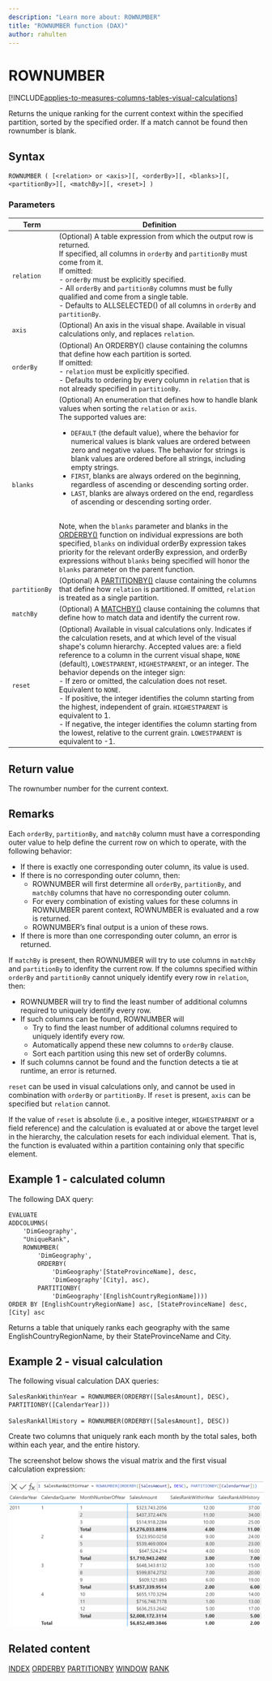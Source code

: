 ```yaml
---
description: "Learn more about: ROWNUMBER"
title: "ROWNUMBER function (DAX)"
author: rahulten
---
```

# ROWNUMBER

[!INCLUDE[applies-to-measures-columns-tables-visual-calculations](includes/applies-to-measures-columns-tables-visual-calculations.md)]

Returns the unique ranking for the current context within the specified partition, sorted by the specified order. If a match cannot be found then rownumber is blank.

## Syntax

```dax
ROWNUMBER ( [<relation> or <axis>][, <orderBy>][, <blanks>][, <partitionBy>][, <matchBy>][, <reset>] )
```

### Parameters

|Term|Definition|
|--------|--------------|
|`relation`|(Optional) A table expression from which the output row is returned. </br>If specified, all columns in `orderBy` and `partitionBy` must come from it. </br>If omitted: </br>- `orderBy` must be explicitly specified.</br>- All `orderBy` and `partitionBy` columns must be fully qualified and come from a single table. </br>- Defaults to ALLSELECTED() of all columns in `orderBy` and `partitionBy`.|
|`axis`|(Optional) An axis in the visual shape. Available in visual calculations only, and replaces `relation`.
|`orderBy`|(Optional) An ORDERBY() clause containing the columns that define how each partition is sorted. </br>If omitted: </br>- `relation` must be explicitly specified. </br>- Defaults to ordering by every column in `relation` that is not already specified in `partitionBy`.|
|`blanks`|(Optional) An enumeration that defines how to handle blank values when sorting the `relation` or `axis`. </br>The supported values are:<ul><li>`DEFAULT` (the default value), where the behavior for numerical values is blank values are ordered between zero and negative values. The behavior for strings is blank values are ordered before all strings, including empty strings.</li><li>`FIRST`, blanks are always ordered on the beginning, regardless of ascending or descending sorting order.</li><li>`LAST`, blanks are always ordered on the end, regardless of ascending or descending sorting order. </li></ul></br>Note, when the `blanks` parameter and blanks in the [ORDERBY()](orderby-function-dax.md) function on individual expressions are both specified, `blanks` on individual orderBy expression takes priority for the relevant orderBy expression, and orderBy expressions without `blanks` being specified will honor the `blanks` parameter on the parent function.|
|`partitionBy`|(Optional) A [PARTITIONBY()](partitionby-function-dax.md) clause containing the columns that define how `relation` is partitioned. If omitted, `relation` is treated as a single partition.|
|`matchBy`|(Optional) A [MATCHBY()](matchby-function-dax.md) clause containing the columns that define how to match data and identify the current row.|
|`reset`|(Optional) Available in visual calculations only. Indicates if the calculation resets, and at which level of the visual shape's column hierarchy. Accepted values are: a field reference to a column in the current visual shape, `NONE` (default), `LOWESTPARENT`, `HIGHESTPARENT`, or an integer. The behavior depends on the integer sign: </br> - If zero or omitted, the calculation does not reset. Equivalent to `NONE`. </br> - If positive, the integer identifies the column starting from the highest, independent of grain. `HIGHESTPARENT` is equivalent to 1. </br> - If negative, the integer identifies the column starting from the lowest, relative to the current grain. `LOWESTPARENT` is equivalent to -1.|

## Return value

The rownumber number for the current context.

## Remarks

Each `orderBy`, `partitionBy`, and `matchBy` column must have a corresponding outer value to help define the current row on which to operate, with the following behavior:

- If there is exactly one corresponding outer column, its value is used.
- If there is no corresponding outer column, then:
  - ROWNUMBER will first determine all `orderBy`, `partitionBy`, and `matchBy` columns that have no corresponding outer column.
  - For every combination of existing values for these columns in ROWNUMBER parent context, ROWNUMBER is evaluated and a row is returned.
  - ROWNUMBER’s final output is a union of these rows.
- If there is more than one corresponding outer column, an error is returned.

If `matchBy` is present, then ROWNUMBER will try to use columns in `matchBy` and `partitionBy` to idenfity the current row.
If the columns specified within `orderBy` and `partitionBy` cannot uniquely identify every row in `relation`, then:

- ROWNUMBER will try to find the least number of additional columns required to uniquely identify every row.
- If such columns can be found, ROWNUMBER will
  - Try to find the least number of additional columns required to uniquely identify every row.
  - Automatically append these new columns to `orderBy` clause.
  - Sort each partition using this new set of orderBy columns.
- If such columns cannot be found and the function detects a tie at runtime, an error is returned.

`reset` can be used in visual calculations only, and cannot be used in combination with `orderBy` or `partitionBy`. If `reset` is present, `axis` can be specified but `relation` cannot.

If the value of `reset` is absolute (i.e., a positive integer, `HIGHESTPARENT` or a field reference) and the calculation is evaluated at or above the target level in the hierarchy, the calculation resets for each individual element. That is, the function is evaluated within a partition containing only that specific element.

## Example 1 - calculated column

The following DAX query:

```dax
EVALUATE
ADDCOLUMNS(
    'DimGeography',
    "UniqueRank",
    ROWNUMBER(
    	'DimGeography',
    	ORDERBY(
    		'DimGeography'[StateProvinceName], desc,
    		'DimGeography'[City], asc),
    	PARTITIONBY(
    		'DimGeography'[EnglishCountryRegionName])))
ORDER BY [EnglishCountryRegionName] asc, [StateProvinceName] desc, [City] asc
```

Returns a table that uniquely ranks each geography with the same EnglishCountryRegionName, by their StateProvinceName and City.

## Example 2 - visual calculation

The following visual calculation DAX queries:

```dax
SalesRankWithinYear = ROWNUMBER(ORDERBY([SalesAmount], DESC), PARTITIONBY([CalendarYear]))

SalesRankAllHistory = ROWNUMBER(ORDERBY([SalesAmount], DESC))
```

Create two columns that uniquely rank each month by the total sales, both within each year, and the entire history.

The screenshot below shows the visual matrix and the first visual calculation expression:

![DAX visual calculation](media/dax-queries/dax-visualcalc-rownumber.png)

## Related content

[INDEX](index-function-dax.md)
[ORDERBY](orderby-function-dax.md)
[PARTITIONBY](partitionby-function-dax.md)
[WINDOW](window-function-dax.md)
[RANK](rank-function-dax.md)
